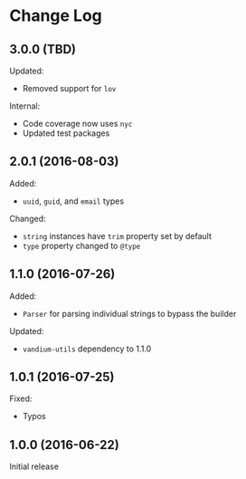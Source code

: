 # Change Log

## 3.0.0 (TBD)

Updated:

* Removed support for `lov`

Internal:

* Code coverage now uses `nyc`
* Updated test packages

## 2.0.1 (2016-08-03)

Added:

* `uuid`, `guid`, and `email` types

Changed:

* `string` instances have `trim` property set by default
* `type` property changed to `@type`


## 1.1.0 (2016-07-26)

Added:

* `Parser` for parsing individual strings to bypass the builder

Updated:

* `vandium-utils` dependency to 1.1.0

## 1.0.1 (2016-07-25)

Fixed:

* Typos

## 1.0.0 (2016-06-22)

Initial release
